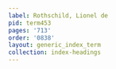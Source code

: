 ```yaml
---
label: Rothschild, Lionel de
pid: term453
pages: '713'
order: '0838'
layout: generic_index_term
collection: index-headings
---
```

